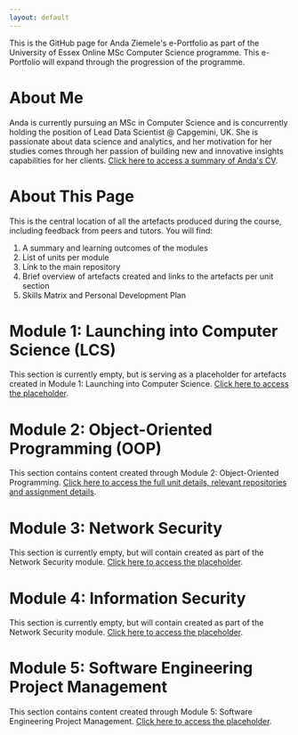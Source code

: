 ```yaml
---
layout: default
---
```


This is the GitHub page for Anda Ziemele's e-Portfolio as part of the University of Essex Online MSc Computer 
Science programme. This e-Portfolio will expand through the progression of the programme. 

# About Me

Anda is currently pursuing an MSc in Computer Science and is concurrently holding the position of Lead Data Scientist @ Capgemini, UK. 
She is passionate about data science and analytics, and her motivation for her studies comes through her passion of building new and innovative insights capabilities for her clients.
[Click here to access a summary of Anda's CV](./about_me.html).

# About This Page

This is the central location of all the artefacts produced during the course, including feedback from peers and tutors. 
You will find: 
1. A summary and learning outcomes of the modules
2. List of units per module
3. Link to the main repository
4. Brief overview of artefacts created and links to the artefacts per unit section
5. Skills Matrix and Personal Development Plan

# Module 1: Launching into Computer Science (LCS)

This section is currently empty, but is serving as a placeholder for artefacts created in Module 1: Launching into Computer Science.
[Click here to access the placeholder](./lcs.html).


# Module 2: Object-Oriented Programming (OOP)

This section contains content created through Module 2: Object-Oriented Programming.
[Click here to access the full unit details, relevant repositories and assignment details](./oop.html). 


# Module 3: Network Security

This section is currently empty, but will contain created as part of the Network Security module.
[Click here to access the placeholder](./ns.html).


# Module 4: Information Security

This section is currently empty, but will contain created as part of the Network Security module.
[Click here to access the placeholder](./ns.html).


# Module 5: Software Engineering Project Management

This section contains content created through Module 5: Software Engineering Project Management.
[Click here to access the placeholder](./sepm.html).